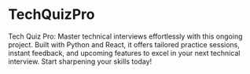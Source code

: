 # TechQuizPro
Tech Quiz Pro: Master technical interviews effortlessly with this ongoing project. Built with Python and React, it offers tailored practice sessions, instant feedback, and upcoming features to excel in your next technical interview. Start sharpening your skills today!

